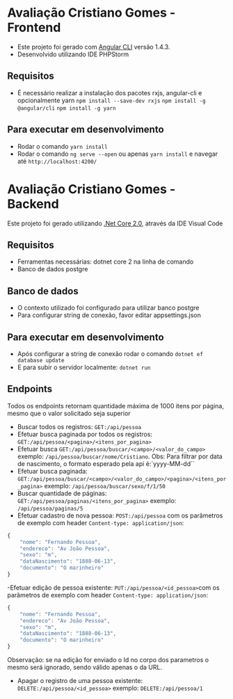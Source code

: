 # Avaliação Cristiano Gomes - Frontend

- Este projeto foi gerado com [Angular CLI](https://github.com/angular/angular-cli) versão 1.4.3.
- Desenvolvido utilizando IDE PHPStorm

## Requisitos
- É necessário realizar a instalação dos pacotes rxjs, angular-cli e opcionalmente yarn
``npm install --save-dev rxjs``
``npm install -g @angular/cli``
``npm install -g yarn``

## Para executar em desenvolvimento
- Rodar o comando `yarn install`
- Rodar o comando `ng serve --open` ou apenas ``yarn install`` e navegar até `http://localhost:4200/`


# Avaliação Cristiano Gomes - Backend

Este projeto foi gerado utilizando [.Net Core 2.0](https://www.microsoft.com/net/download/core), através da IDE Visual Code

## Requisitos
- Ferramentas necessárias: dotnet core 2 na linha de comando
- Banco de dados postgre

## Banco de dados
- O contexto utilizado foi configurado para utilizar banco postgre
- Para configurar string de conexão, favor editar appsettings.json

## Para executar em desenvolvimento
- Após configurar a string de conexão rodar o comando ``dotnet ef database update``
- E para subir o servidor localmente: `dotnet run`

## Endpoints
Todos os endpoints retornam quantidade máxima de 1000 itens por página, mesmo que o valor solicitado seja superior

- Buscar todos os registros: `GET:/api/pessoa`
- Efetuar busca paginada por todos os registros: `GET:/api/pessoa/<pagina>/<itens_por_pagina>`
- Efetuar busca `GET:/api/pessoa/buscar/<campo>/<valor_do_campo>`
  exemplo: ```/api/pessoa/buscar/nome/Cristiano```. Obs: Para filtrar por data de nascimento, 
  o formato esperado pela api é:`yyyy-MM-dd``
- Efetuar busca paginada:  `GET:/api/pessoa/buscar/<campo>/<valor_do_campo>/<pagina>/<itens_por_pagina>`
  exemplo: ```/api/pessoa/buscar/sexo/f/1/50```
- Buscar quantidade de páginas: ``GET:/api/pessoa/paginas/<itens_por_pagina>`` exemplo: ```/api/pessoa/paginas/5```
- Efetuar cadastro de nova pessoa: ``POST:/api/pessoa`` com os parâmetros de exemplo com header ``Content-type: application/json``:
```javascript
{
	"nome": "Fernando Pessoa",
	"endereco": "Av João Pessoa",
	"sexo": "m",
	"dataNascimento": "1888-06-13",
	"documento": "O marinheiro"
}
```
-Efetuar edição de pessoa existente: ``PUT:/api/pessoa/<id_pessoa>``com os parâmetros de exemplo com header ``Content-type: application/json``:
```javascript
{
	"nome": "Fernando Pessoa",
	"endereco": "Av João Pessoa",
	"sexo": "m",
	"dataNascimento": "1888-06-13",
	"documento": "O marinheiro"
}
```
Observação: se na edição for enviado o Id no corpo dos parametros o mesmo será ignorado, sendo válido apenas o da URL.

- Apagar o registro de uma pessoa existente: ``DELETE:/api/pessoa/<id_pessoa>`` exemplo: ``DELETE:/api/pessoa/1``
